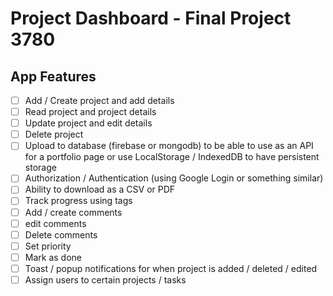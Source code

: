 # Project Dashboard - Final Project 3780

## App Features

-   [ ] Add / Create project and add details
-   [ ] Read project and project details
-   [ ] Update project and edit details
-   [ ] Delete project
-   [ ] Upload to database (firebase or mongodb) to be able to use as an API for a portfolio page or use LocalStorage / IndexedDB to have persistent storage
-   [ ] Authorization / Authentication (using Google Login or something similar)
-   [ ] Ability to download as a CSV or PDF
-   [ ] Track progress using tags
-   [ ] Add / create comments
-   [ ] edit comments
-   [ ] Delete comments
-   [ ] Set priority
-   [ ] Mark as done
-   [ ] Toast / popup notifications for when project is added / deleted / edited
-   [ ] Assign users to certain projects / tasks
